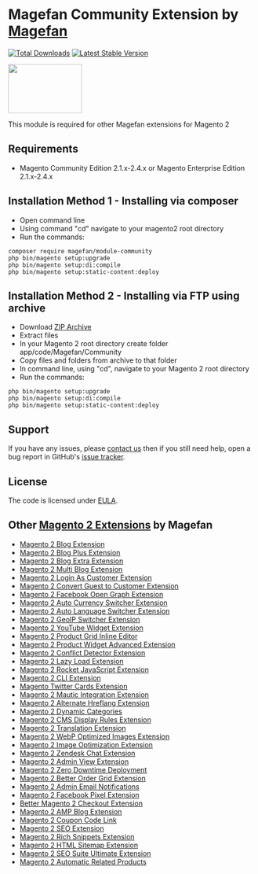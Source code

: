# Magefan Community Extension by [Magefan](https://magefan.com/magento2-extensions)

[![Total Downloads](https://poser.pugx.org/magefan/module-community/downloads)](https://packagist.org/packages/magefan/module-community)
[![Latest Stable Version](https://poser.pugx.org/magefan/module-community/v/stable)](https://packagist.org/packages/magefan/module-community)

<img width="150" height="100" src="https://magefan.com/media/wysiwyg/made_in_ukraine.jpg">

This module is required for other Magefan extensions for Magento 2

## Requirements
  * Magento Community Edition 2.1.x-2.4.x or Magento Enterprise Edition 2.1.x-2.4.x

## Installation Method 1 - Installing via composer
  * Open command line
  * Using command "cd" navigate to your magento2 root directory
  * Run the commands:
  
```
composer require magefan/module-community
php bin/magento setup:upgrade
php bin/magento setup:di:compile
php bin/magento setup:static-content:deploy
```

## Installation Method 2 - Installing via FTP using archive
  * Download [ZIP Archive](https://github.com/magefan/module-community/archive/master.zip)
  * Extract files
  * In your Magento 2 root directory create folder app/code/Magefan/Community
  * Copy files and folders from archive to that folder
  * In command line, using "cd", navigate to your Magento 2 root directory
  * Run the commands:
```
php bin/magento setup:upgrade
php bin/magento setup:di:compile
php bin/magento setup:static-content:deploy
```

## Support
If you have any issues, please [contact us](https://magefan.com/contact)
then if you still need help, open a bug report in GitHub's
[issue tracker](https://github.com/magefan/module-community/issues).

## License
The code is licensed under [EULA](https://magefan.com/end-user-license-agreement).

## Other [Magento 2 Extensions](https://magefan.com/magento-2-extensions) by Magefan
  * [Magento 2 Blog Extension](https://magefan.com/magento2-blog-extension)
  * [Magento 2 Blog Plus Extension](https://magefan.com/magento2-blog-extension/pricing)
  * [Magento 2 Blog Extra Extension](https://magefan.com/magento2-blog-extension/pricing)
  * [Magento 2 Multi Blog Extension](https://magefan.com/magento-2-multi-blog-extension)
  * [Magento 2 Login As Customer Extension](https://magefan.com/login-as-customer-magento-2-extension)
  * [Magento 2 Convert Guest to Customer Extension](https://magefan.com/magento2-convert-guest-to-customer)
  * [Magento 2 Facebook Open Graph Extension](https://magefan.com/magento-2-open-graph-extension-og-tags)
  * [Magento 2 Auto Currency Switcher Extension](https://magefan.com/magento-2-currency-switcher-auto-currency-by-country)
  * [Magento 2 Auto Language Switcher Extension](https://magefan.com/magento-2-auto-language-switcher)
  * [Magento 2 GeoIP Switcher Extension](https://magefan.com/magento-2-geoip-switcher-extension)
  * [Magento 2 YouTube Widget Extension](https://magefan.com/magento2-youtube-extension)
  * [Magento 2 Product Grid Inline Editor](https://magefan.com/magento-2-product-grid-inline-editor)
  * [Magento 2 Product Widget Advanced Extension](https://magefan.com/magento-2-product-widget)
  * [Magento 2 Conflict Detector Extension](https://magefan.com/magento2-conflict-detector)
  * [Magento 2 Lazy Load Extension](https://magefan.com/magento-2-image-lazy-load-extension)
  * [Magento 2 Rocket JavaScript Extension](https://magefan.com/rocket-javascript-deferred-javascript)
  * [Magento 2 CLI Extension](https://magefan.com/magento2-cli-extension)
  * [Magento Twitter Cards Extension](https://magefan.com/magento-2-twitter-cards-extension)
  * [Magento 2 Mautic Integration Extension](https://magefan.com/magento-2-mautic-extension)
  * [Magento 2 Alternate Hreflang Extension](https://magefan.com/magento2-alternate-hreflang-extension)
  * [Magento 2 Dynamic Categories](https://magefan.com/magento-2-dynamic-categories)
  * [Magento 2 CMS Display Rules Extension](https://magefan.com/magento-2-cms-display-rules-extension)
  * [Magento 2 Translation Extension](https://magefan.com/magento-2-translation-extension)
  * [Magento 2 WebP Optimized Images Extension](https://magefan.com/magento-2-webp-optimized-images)
  * [Magento 2 Image Optimization Extension](https://magefan.com/magento-2-image-optimization)
  * [Magento 2 Zendesk Chat Extension](https://magefan.com/magento-2-zendesk-chat-extension)
  * [Magento 2 Admin View Extension](https://magefan.com/magento-2-admin-view-extension)
  * [Magento 2 Zero Downtime Deployment](https://magefan.com/blog/magento-2-zero-downtime-deployment)
  * [Magento 2 Better Order Grid Extension](https://magefan.com/magento-2-better-order-grid-extension)
  * [Magento 2 Admin Email Notifications](https://magefan.com/magento-2-admin-email-notifications)
  * [Magento 2 Facebook Pixel Extension](https://magefan.com/magento-2-facebook-pixel-extension)
  * [Better Magento 2 Checkout Extension](https://magefan.com/better-magento-2-checkout-extension)
  * [Magento 2 AMP Blog Extension](https://magefan.com/magento-2-amp-blog-extension)
  * [Magento 2 Coupon Code Link](https://magefan.com/magento-2-coupon-code-link)
  * [Magento 2 SEO Extension](https://magefan.com/magento-2-seo-extension)
  * [Magento 2 Rich Snippets Extension](https://magefan.com/magento-2-rich-snippets)
  * [Magento 2 HTML Sitemap Extension](https://magefan.com/magento-2-html-sitemap-extension)
  * [Magento 2 SEO Suite Ultimate Extension](https://magefan.com/magento-2-seo-suite-ultimate-extension)
  * [Magento 2 Automatic Related Products](https://magefan.com/magento-2-automatic-related-products)
